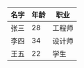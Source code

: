 | 名字   | 年龄 | 职业   |
|--------|------|--------|
| 张三   | 28   | 工程师 |
| 李四   | 34   | 设计师 |
| 王五   | 22   | 学生   |